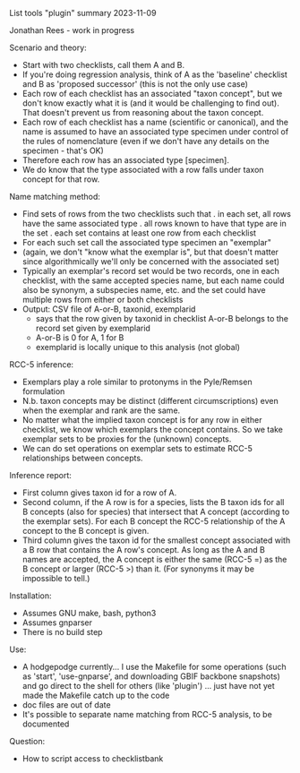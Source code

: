 List tools "plugin" summary 2023-11-09

Jonathan Rees - work in progress

Scenario and theory:
- Start with two checklists, call them A and B.
- If you're doing regression analysis, think of A as the 'baseline' 
  checklist and B as 'proposed successor' (this is not the only use case)
- Each row of each checklist has an associated "taxon concept", but we
  don't know exactly what it is (and it would be challenging to find 
  out).  That doesn't prevent us from reasoning about the taxon concept.
- Each row of each checklist has a name (scientific or canonical),
  and the name is assumed to have an associated type specimen under
  control of the rules of nomenclature (even if we don't have any
  details on the specimen - that's OK)
- Therefore each row has an associated type [specimen].
- We do know that the type associated with a row falls under
  taxon concept for that row.

Name matching method:
- Find sets of rows from the two checklists such that
  . in each set, all rows have the same associated type
  . all rows known to have that type are in the set
  . each set contains at least one row from each checklist
- For each such set call the associated type specimen an "exemplar"
- (again, we don't "know what the exemplar is", but that doesn't matter
  since algorithmically we'll only be concerned with the associated set)
- Typically an exemplar's record set would be two records, one in each
  checklist, with the same accepted species name, but each name could
  also be synonym, a subspecies name, etc. and the set could have multiple
  rows from either or both checklists
- Output: CSV file of A-or-B, taxonid, exemplarid
    - says that the row given by taxonid in checklist A-or-B belongs
      to the record set given by exemplarid
    - A-or-B is 0 for A, 1 for B
    - exemplarid is locally unique to this analysis (not global)

RCC-5 inference:
- Exemplars play a role similar to protonyms in the Pyle/Remsen formulation
- N.b. taxon concepts may be distinct (different circumscriptions) even 
  when the exemplar and rank are the same.
- No matter what the implied taxon concept is for any row in 
  either checklist, we know which exemplars the concept contains.
  So we take exemplar sets to be proxies for the (unknown) concepts.
- We can do set operations on exemplar sets to estimate RCC-5
  relationships between concepts.

Inference report:
- First column gives taxon id for a row of A.
- Second column, if the A row is for a species, lists the B taxon ids for
  all B concepts (also for species) that intersect that A concept
  (according to the exemplar sets).  For each B concept the RCC-5
  relationship of the A concept to the B concept is given.
- Third column gives the taxon id for the smallest concept associated
  with a B row that contains the A row's concept.  As long as the A
  and B names are accepted, the A concept is either the same (RCC-5 =)
  as the B concept or larger (RCC-5 >) than it.  (For synonyms it may
  be impossible to tell.)

Installation:
- Assumes GNU make, bash, python3
- Assumes gnparser
- There is no build step

Use:
- A hodgepodge currently... I use the Makefile for some operations
  (such as 'start', 'use-gnparse', and downloading GBIF backbone
  snapshots) and go direct to the shell for others (like 'plugin')
  ... just have not yet made the Makefile catch up to the code
- doc files are out of date
- It's possible to separate name matching from RCC-5 analysis, to be
  documented

Question:
- How to script access to checklistbank
